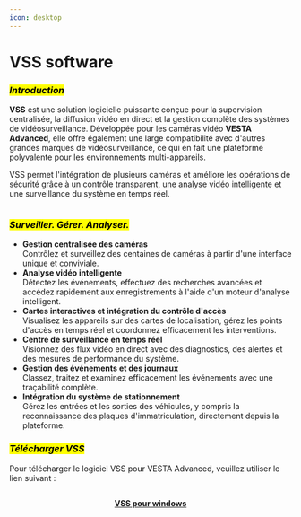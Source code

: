 ```yaml
---
icon: desktop
---
```


# VSS software

### _<mark style="background-color:yellow;">Introduction</mark>_

**VSS** est une solution logicielle puissante conçue pour la supervision centralisée, la diffusion vidéo en direct et la gestion complète des systèmes de vidéosurveillance. Développée pour les caméras vidéo **VESTA Advanced**, elle offre également une large compatibilité avec d'autres grandes marques de vidéosurveillance, ce qui en fait une plateforme polyvalente pour les environnements multi-appareils.

VSS permet l'intégration de plusieurs caméras et améliore les opérations de sécurité grâce à un contrôle transparent, une analyse vidéo intelligente et une surveillance du système en temps réel.

<figure><img src="https://vesta-guide.gitbook.io/vesta-guide/~gitbook/image?url=https%3A%2F%2F1580875003-files.gitbook.io%2F%7E%2Ffiles%2Fv0%2Fb%2Fgitbook-x-prod.appspot.com%2Fo%2Fspaces%252FZJzpNocHhYVmD43GZobR%252Fuploads%252FUZu4P8dTwcOOUPehVo1E%252Fimage.png%3Falt%3Dmedia%26token%3Ddc2a2106-e3f5-4f4d-a69f-41b3e5248f4e&#x26;width=768&#x26;dpr=1&#x26;quality=100&#x26;sign=4e47f631&#x26;sv=2" alt=""><figcaption></figcaption></figure>

### _<mark style="background-color:yellow;">Surveiller. Gérer. Analyser.</mark>_

* **Gestion centralisée des caméras**\
  Contrôlez et surveillez des centaines de caméras à partir d'une interface unique et conviviale.
* **Analyse vidéo intelligente**\
  Détectez les événements, effectuez des recherches avancées et accédez rapidement aux enregistrements à l'aide d'un moteur d'analyse intelligent.
* **Cartes interactives et intégration du contrôle d'accès**\
  Visualisez les appareils sur des cartes de localisation, gérez les points d'accès en temps réel et coordonnez efficacement les interventions.
* **Centre de surveillance en temps réel**\
  Visionnez des flux vidéo en direct avec des diagnostics, des alertes et des mesures de performance du système.
* **Gestion des événements et des journaux**\
  Classez, traitez et examinez efficacement les événements avec une traçabilité complète.
* **Intégration du système de stationnement**\
  Gérez les entrées et les sorties des véhicules, y compris la reconnaissance des plaques d'immatriculation, directement depuis la plateforme.

### _<mark style="background-color:yellow;">Télécharger VSS</mark>_

Pour télécharger le logiciel VSS pour VESTA Advanced, veuillez utiliser le lien suivant :

<figure><img src="../.gitbook/assets/exe.ico" alt=""><figcaption></figcaption></figure>

<p align="center"><a href="https://gofile.me/7yryF/49mqxKch8"><strong>VSS pour windows</strong></a></p>

